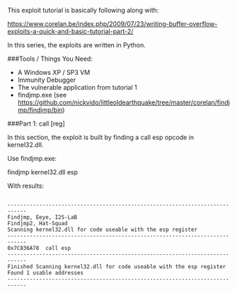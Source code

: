 
This exploit tutorial is basically following along with:

https://www.corelan.be/index.php/2009/07/23/writing-buffer-overflow-exploits-a-quick-and-basic-tutorial-part-2/

In this series, the exploits are written in Python.

###Tools / Things You Need:

* A Windows XP / SP3 VM
* Immunity Debugger
* The vulnerable application from tutorial 1
* findjmp.exe (see https://github.com/nickvido/littleoldearthquake/tree/master/corelan/findjmp/findjmp/bin)

###Part 1: call [reg]

In this section, the exploit is built by finding a call esp opcode in kernel32.dll.

Use findjmp.exe:

findjmp kernel32.dll esp

With results: 
<pre><code>
----------------------------------------------------------------------------
Findjmp, Eeye, I2S-LaB
Findjmp2, Hat-Squad
Scanning kernel32.dll for code useable with the esp register
----------------------------------------------------------------------------
0x7C836A78  call esp
----------------------------------------------------------------------------
Finished Scanning kernel32.dll for code useable with the esp register
Found 1 usable addresses
----------------------------------------------------------------------------
</code></pre>


